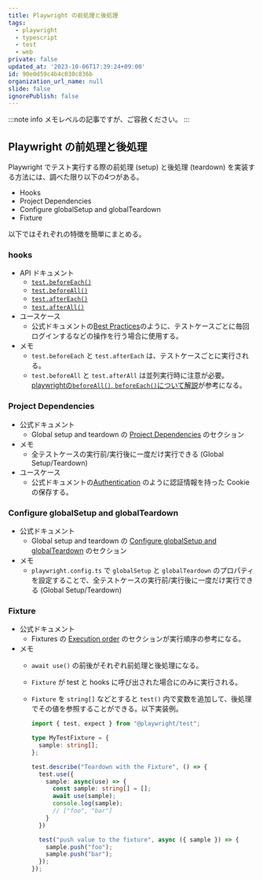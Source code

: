 ```yaml
---
title: Playwright の前処理と後処理
tags:
  - playwright
  - typescript
  - test
  - web
private: false
updated_at: '2023-10-06T17:39:24+09:00'
id: 90e0d59c4b4c030c836b
organization_url_name: null
slide: false
ignorePublish: false
---
```

:::note info
メモレベルの記事ですが、ご容赦ください。
:::

## Playwright の前処理と後処理

Playwright でテスト実行する際の前処理 (setup) と後処理 (teardown) を実装する方法には、調べた限り以下の4つがある。

- Hooks
- Project Dependencies
- Configure globalSetup and globalTeardown
- Fixture

以下ではそれぞれの特徴を簡単にまとめる。

### hooks

- API ドキュメント
  - [`test.beforeEach()`](https://playwright.dev/docs/api/class-test#test-before-each-2)
  - [`test.beforeAll()`](https://playwright.dev/docs/api/class-test#test-before-all-2)
  - [`test.afterEach()`](https://playwright.dev/docs/api/class-test#test-after-each-2)
  - [`test.afterAll()`](https://playwright.dev/docs/api/class-test#test-after-all-2)
- ユースケース
  - 公式ドキュメントの[Best Practices](https://playwright.dev/docs/best-practices#make-tests-as-isolated-as-possible)のように、テストケースごとに毎回ログインするなどの操作を行う場合に使用する。
- メモ
  - `test.beforeEach` と `test.afterEach` は、テストケースごとに実行される。
  - `test.beforeAll` と `test.afterAll` は並列実行時に注意が必要。[playwrightの`beforeAll()`, `beforeEach()`について解説](https://qiita.com/YusukeTagawa/items/f89fb61e1b304700b40a)が参考になる。

### Project Dependencies

- 公式ドキュメント
  - Global setup and teardown の [Project Dependencies](https://playwright.dev/docs/test-global-setup-teardown#project-dependencies) のセクション
- メモ
  - 全テストケースの実行前/実行後に一度だけ実行できる (Global Setup/Teardown)
- ユースケース
  - 公式ドキュメントの[Authentication](https://playwright.dev/docs/auth) のように認証情報を持った Cookie の保存する。

### Configure globalSetup and globalTeardown

- 公式ドキュメント
  - Global setup and teardown の [Configure globalSetup and globalTeardown](https://playwright.dev/docs/test-global-setup-teardown#project-dependencies) のセクション
- メモ
  - `playwright.config.ts` で `globalSetup` と `globalTeardown` のプロパティを設定することで、全テストケースの実行前/実行後に一度だけ実行できる (Global Setup/Teardown)

### Fixture

- 公式ドキュメント
  - Fixtures の [Execution order](https://playwright.dev/docs/next/test-fixtures#execution-order) のセクションが実行順序の参考になる。
- メモ
  - `await use()` の前後がそれぞれ前処理と後処理になる。
  - `Fixture` が test と hooks に呼び出された場合にのみに実行される。
  - `Fixture` を `string[]` などとすると `test()` 内で変数を追加して、後処理でその値を参照することができる。以下実装例。

    ```typescript
    import { test, expect } from "@playwright/test";

    type MyTestFixture = {
      sample: string[];
    };

    test.describe("Teardown with the Fixture", () => {
      test.use({
        sample: async(use) => {
          const sample: string[] = [];
          await use(sample);
          console.log(sample);
          // ["foo", "bar"]
        }
      })

      test("push value to the fixture", async ({ sample }) => {
        sample.push("foo");
        sample.push("bar");
      });
    });
    ```

<!-- zenn article id: bc1a96a3656a59 -->
